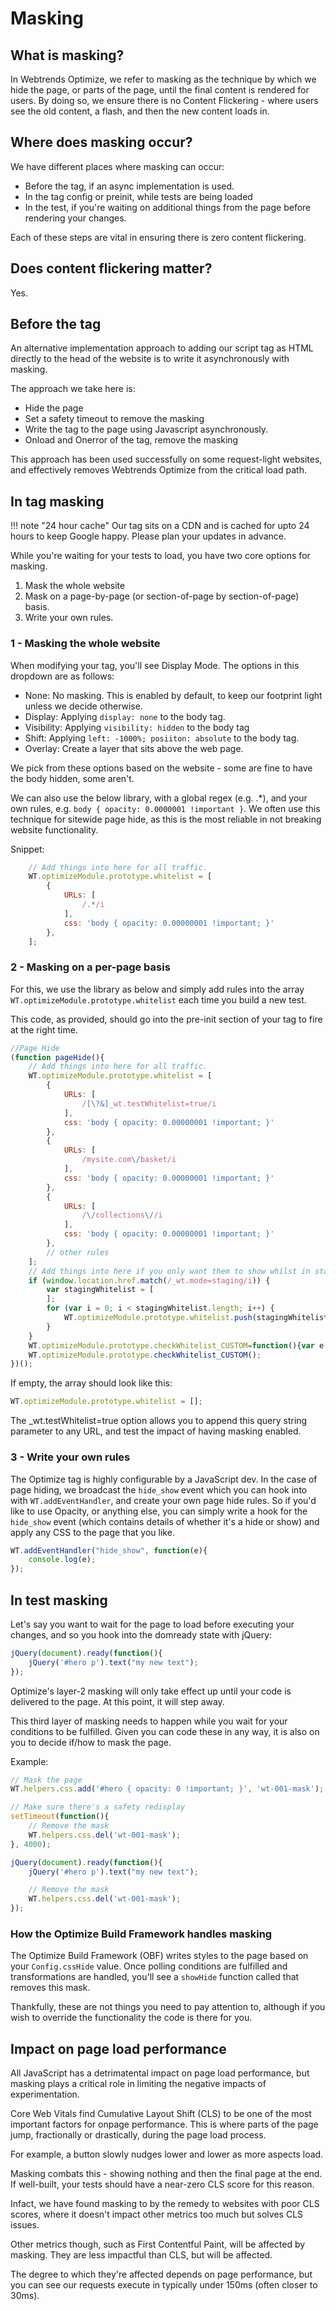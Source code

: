 # Masking

## What is masking?

In Webtrends Optimize, we refer to masking as the technique by which we hide the page, or parts of the page, until the final content is rendered for users. By doing so, we ensure there is no Content Flickering - where users see the old content, a flash, and then the new content loads in. 

## Where does masking occur?

We have different places where masking can occur:

- Before the tag, if an async implementation is used.
- In the tag config or preinit, while tests are being loaded
- In the test, if you're waiting on additional things from the page before rendering your changes. 

Each of these steps are vital in ensuring there is zero content flickering.

## Does content flickering matter?

Yes. 

## Before the tag

An alternative implementation approach to adding our script tag as HTML directly to the head of the website is to write it asynchronously with masking.

The approach we take here is:

- Hide the page 
- Set a safety timeout to remove the masking
- Write the tag to the page using Javascript asynchronously.
- Onload and Onerror of the tag, remove the masking

This approach has been used successfully on some request-light websites, and effectively removes Webtrends Optimize from the critical load path.

## In tag masking

!!! note "24 hour cache"
    Our tag sits on a CDN and is cached for upto 24 hours to keep Google happy. Please plan your updates in advance. 

While you're waiting for your tests to load, you have two core options for masking.

1. Mask the whole website
2. Mask on a page-by-page (or section-of-page by section-of-page) basis.
3. Write your own rules.

### 1 - Masking the whole website

When modifying your tag, you'll see Display Mode. The options in this dropdown are as follows:

- None: No masking. This is enabled by default, to keep our footprint light unless we decide otherwise.
- Display: Applying `display: none` to the body tag. 
- Visibility: Applying `visibility: hidden` to the body tag
- Shift: Applying `left: -1000%; posiiton: absolute` to the body tag.
- Overlay: Create a layer that sits above the web page.

We pick from these options based on the website - some are fine to have the body hidden, some aren't. 

We can also use the below library, with a global regex (e.g. .*), and your own rules, e.g. `body { opacity: 0.0000001 !important }`. We often use this technique for sitewide page hide, as this is the most reliable in not breaking website functionality. 

Snippet:

``` javascript
    // Add things into here for all traffic.
    WT.optimizeModule.prototype.whitelist = [
        {
            URLs: [
                /.*/i
            ],
            css: 'body { opacity: 0.00000001 !important; }'
        },
    ];
```

### 2 - Masking on a per-page basis

For this, we use the library as below and simply add rules into the array `WT.optimizeModule.prototype.whitelist` each time you build a new test.

This code, as provided, should go into the pre-init section of your tag to fire at the right time.

``` javascript
//Page Hide
(function pageHide(){
    // Add things into here for all traffic.
    WT.optimizeModule.prototype.whitelist = [
        {
            URLs: [
                /[\?&]_wt.testWhitelist=true/i
            ],
            css: 'body { opacity: 0.00000001 !important; }'
        },
        {
            URLs: [
                /mysite.com\/basket/i
            ],
            css: 'body { opacity: 0.00000001 !important; }'
        },
        {
            URLs: [
                /\/collections\//i
            ],
            css: 'body { opacity: 0.00000001 !important; }'
        },
        // other rules
    ];
    // Add things into here if you only want them to show whilst in staging mode.
    if (window.location.href.match(/_wt.mode=staging/i)) {
        var stagingWhitelist = [
        ];
        for (var i = 0; i < stagingWhitelist.length; i++) {
            WT.optimizeModule.prototype.whitelist.push(stagingWhitelist[i]);
        }
    }
    WT.optimizeModule.prototype.checkWhitelist_CUSTOM=function(){var e,t,o,n=function(e){var o=e||"";return{add:function(e){e.length&&(o+=e+"\n")},output:function(e){var t;if(o.length){if(e&&(t=document.getElementById(e)),t)return!1;(t=document.createElement("style")).setAttribute("type","text/css"),e&&(t.id=e),t.styleSheet?t.styleSheet.cssText=o:t.appendChild(document.createTextNode(o)),document.getElementsByTagName("head")[0].appendChild(t),o=""}},remove:function(e,t){if(!e)return!1;e=(t=t||window.document).getElementById(e);e&&"style"==e.nodeName.toLowerCase()&&e.parentNode.removeChild(e)}}},i=WT.optimizeModule.prototype.whitelist||[];try{for(var r="",a=!1,d=0,s=i.length;d<s;d++){var u,c=i[d],p=c;c.URLs&&c.css&&(p=c.URLs,u=c.css||""),!0===function(e){if(!e)return!1;!1==e instanceof Array&&(e=[e]);for(var t,o=0;t=e[o];o++)if(window.location.href.match(t))return!0;return!1}(p)&&(u&&(r+=u),WT.optimizeModule.prototype.wtConfigObj.s_pageTimeout=5e3,WT.optimizeModule.prototype.wtConfigObj.s_pageDisplayMode="custom",a=!0)}return""!==(WT.obfHide=r)&&(e=(e=r).match(/[\{\}]+/)?e:e+"{ opacity: 0.00001 !important; }",t=new n(e),o="wto-css-capi-"+Math.floor(1e3*Math.random()),WT.addEventHandler("hide_show",function(e){e.params&&(!1===e.params.display&&t.output(o),!0===e.params.display&&t.remove(o))}),setTimeout(function(){t.remove(o)},5100)),a}catch(e){}};
    WT.optimizeModule.prototype.checkWhitelist_CUSTOM();
})();
```

If empty, the array should look like this:

``` javascript
WT.optimizeModule.prototype.whitelist = [];
```

The _wt.testWhitelist=true option allows you to append this query string parameter to any URL, and test the impact of having masking enabled.

### 3 - Write your own rules

The Optimize tag is highly configurable by a JavaScript dev. In the case of page hiding, we broadcast the `hide_show` event which you can hook into with `WT.addEventHandler`, and create your own page hide rules. So if you'd like to use Opacity, or anything else, you can simply write a hook for the `hide_show` event (which contains details of whether it's a hide or show) and apply any CSS to the page that you like. 

``` javascript
WT.addEventHandler("hide_show", function(e){
    console.log(e);
});
```

## In test masking

Let's say you want to wait for the page to load before executing your changes, and so you hook into the domready state with jQuery:

``` javascript
jQuery(document).ready(function(){
    jQuery('#hero p').text("my new text");
});
```

Optimize's layer-2 masking will only take effect up until your code is delivered to the page. At this point, it will step away. 

This third layer of masking needs to happen while you wait for your conditions to be fulfilled. Given you can code these in any way, it is also on you to decide if/how to mask the page.

Example:
``` javascript
// Mask the page 
WT.helpers.css.add('#hero { opacity: 0 !important; }', 'wt-001-mask');

// Make sure there's a safety redisplay
setTimeout(function(){
    // Remove the mask
    WT.helpers.css.del('wt-001-mask');
}, 4000);

jQuery(document).ready(function(){
    jQuery('#hero p').text("my new text");

    // Remove the mask
    WT.helpers.css.del('wt-001-mask');
});
```

### How the Optimize Build Framework handles masking

The Optimize Build Framework (OBF) writes styles to the page based on your `Config.cssHide` value. Once polling conditions are fulfilled and transformations are handled, you'll see a `showHide` function called that removes this mask. 

Thankfully, these are not things you need to pay attention to, although if you wish to override the functionality the code is there for you.

## Impact on page load performance 

All JavaScript has a detrimatental impact on page load performance, but masking plays a critical role in limiting the negative impacts of experimentation. 

Core Web Vitals find Cumulative Layout Shift (CLS) to be one of the most important factors for onpage performance. This is where parts of the page jump, fractionally or drastically, during the page load process. 

For example, a button slowly nudges lower and lower as more aspects load. 

Masking combats this - showing nothing and then the final page at the end. If well-built, your tests should have a near-zero CLS score for this reason. 

Infact, we have found masking to by the remedy to websites with poor CLS scores, where it doesn't impact other metrics too much but solves CLS issues.

Other metrics though, such as First Contentful Paint, will be affected by masking. They are less impactful than CLS, but will be affected. 

The degree to which they're affected depends on page performance, but you can see our requests execute in typically under 150ms (often closer to 30ms).